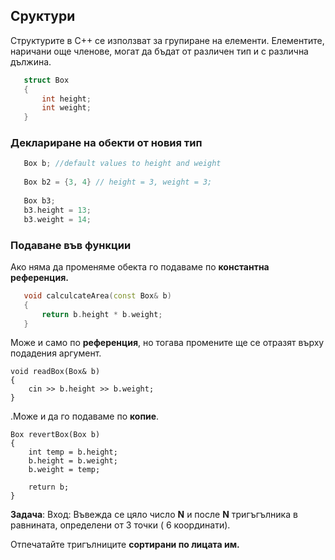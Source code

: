 

##  Сруктури

Структурите в C++ се използват за групиране на елементи. Елементите, наричани още членове, могат да бъдат от различен тип и с различна дължина.
 ```c++
    struct Box
    {
		int height;
		int weight;
    }
 ```

###  Деклариране на обекти от новия тип
 ```c++
    Box b; //default values to height and weight
    
    Box b2 = {3, 4} // height = 3, weight = 3;
    
    Box b3;
    b3.height = 13;
    b3.weight = 14;
 ```
	
###  Подаване във функции
Ако няма да променяме обекта го подаваме по **константна референция.**
 ```c++
    void calculcateArea(const Box& b)
    {
	    return b.height * b.weight;
    }
```
   Може и само по **референция**, но тогава промените ще се отразят върху подадения аргумент.
   

    void readBox(Box& b)
    {
	    cin >> b.height >> b.weight;
    }
.Може и да го подаваме по **копие**.

    Box revertBox(Box b)
    {
	    int temp = b.height;
	    b.height = b.weight;
	    b.weight = temp;
	    
	    return b;
	}
**Задача**:
Вход: Въвежда се цяло число **N**  и после **N** тригъгълника в равнината, определени от 3 точки ( 6 координати).

Отпечатайте тригълниците **сортирани по лицата им.**
